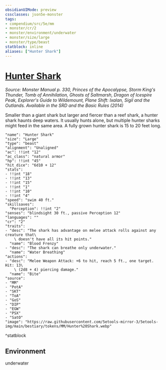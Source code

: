 ```yaml
---
obsidianUIMode: preview
cssclasses: json5e-monster
tags:
- compendium/src/5e/mm
- monster/cr/2
- monster/environment/underwater
- monster/size/large
- monster/type/beast
statblock: inline
aliases: ["Hunter Shark"]
---
```

# [Hunter Shark](Mechanics\bestiary\beast/hunter-shark.md)
*Source: Monster Manual p. 330, Princes of the Apocalypse, Storm King's Thunder, Tomb of Annihilation, Ghosts of Saltmarsh, Dragon of Icespire Peak, Explorer's Guide to Wildemount, Plane Shift: Ixalan, Sigil and the Outlands. Available in the <span title='Systems Reference Document (5.1)'>SRD</span> and the Basic Rules (2014)*  

Smaller than a giant shark but larger and fiercer than a reef shark, a hunter shark haunts deep waters. It usually hunts alone, but multiple hunter sharks might feed in the same area. A fully grown hunter shark is 15 to 20 feet long.

```statblock
"name": "Hunter Shark"
"size": "Large"
"type": "beast"
"alignment": "Unaligned"
"ac": !!int "12"
"ac_class": "natural armor"
"hp": !!int "45"
"hit_dice": "6d10 + 12"
"stats":
- !!int "18"
- !!int "13"
- !!int "15"
- !!int "1"
- !!int "10"
- !!int "4"
"speed": "swim 40 ft."
"skillsaves":
  "Perception": !!int "2"
"senses": "blindsight 30 ft., passive Perception 12"
"languages": ""
"cr": "2"
"traits":
- "desc": "The shark has advantage on melee attack rolls against any creature that\
    \ doesn't have all its hit points."
  "name": "Blood Frenzy"
- "desc": "The shark can breathe only underwater."
  "name": "Water Breathing"
"actions":
- "desc": "Melee Weapon Attack: +6 to hit, reach 5 ft., one target. Hit: 13\
    \ (2d8 + 4) piercing damage."
  "name": "Bite"
"source":
- "MM"
- "PotA"
- "SKT"
- "ToA"
- "GoS"
- "DIP"
- "EGW"
- "PSX"
- "SatO"
"image": "https://raw.githubusercontent.com/5etools-mirror-3/5etools-img/main/bestiary/tokens/MM/Hunter%20Shark.webp"
```
^statblock

## Environment

underwater